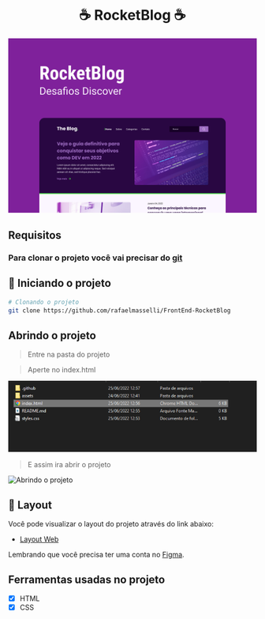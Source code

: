 <h1 align="center">☕ RocketBlog ☕</h1>

![Capa do projeto RocketCoffee](./.github/RocketBlog.png)

## Requisitos

### Para clonar o projeto você vai precisar do <a href="https://git-scm.com/downloads">git</a>

## 🎲 Iniciando o projeto 

```bash
# Clonando o projeto
git clone https://github.com/rafaelmasselli/FrontEnd-RocketBlog
```

## Abrindo o projeto 

> Entre na pasta do projeto

> Aperte no index.html

![Entrada do html no projeto](./.github/abrindoProjeto.png)

> E assim ira abrir o projeto

![Abrindo o projeto](./.github/gif-exemple-page.gif)


## 🔖 Layout

Você pode visualizar o layout do projeto através do link abaixo:

- [Layout Web](https://www.figma.com/file/oHvC0fIVNyja7dV3denPZY/DD-RocketBlog-Copy?fuid=1086321388253863819)

Lembrando que você precisa ter uma conta no [Figma](http://figma.com/).

## Ferramentas usadas no projeto

- [x] HTML
- [x] CSS